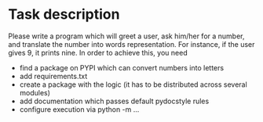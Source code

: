 # Task description
Please write a program which will greet a user, ask him/her for a number, and translate the number into words representation. For instance, if the user gives 9, it prints nine. In order to achieve this, you need
- find a package on PYPI which can convert numbers into letters
- add requirements.txt
- create a package with the logic (it has to be distributed across several modules)
- add documentation which passes default pydocstyle rules
- configure execution via python -m ...
